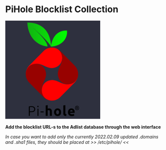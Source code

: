 # PiHole Blocklist Collection

<img src="https://github.com/MrHumanRebel/pihole_lists/blob/main/Repo/pi.webp" alt="Pi" width="300" height="310">

**Add the blocklist URL-s to the Adlist database through the web interface**

*In case you want to add only the currently 2022.02.09 updated .domains and .sha1 files, they should be placed at >>  /etc/pihole/  <<*
